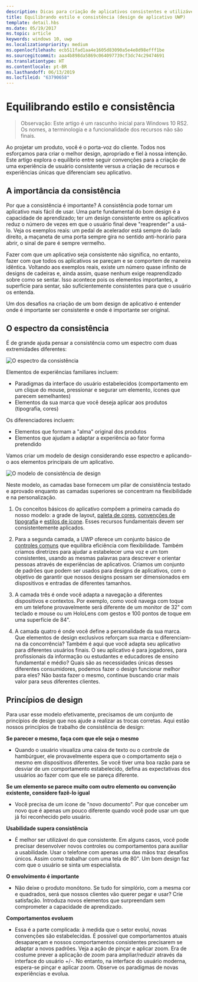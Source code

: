```yaml
---
description: Dicas para criação de aplicativos consistentes e utilizáveis, que também demonstram originalidade e criatividade.
title: Equilibrando estilo e consistência (design de aplicativo UWP)
template: detail.hbs
ms.date: 05/19/2017
ms.topic: article
keywords: windows 10, uwp
ms.localizationpriority: medium
ms.openlocfilehash: ecb511fad1aa4e1605d83090a5e4e8d98efff1be
ms.sourcegitcommit: aaa4b898da5869c064097739cf3dc74c29474691
ms.translationtype: HT
ms.contentlocale: pt-BR
ms.lasthandoff: 06/13/2019
ms.locfileid: "63790658"
---
```

# <a name="balancing-style-and-consistency"></a>Equilibrando estilo e consistência

 

> Observação: Este artigo é um rascunho inicial para Windows 10 RS2. Os nomes, a terminologia e a funcionalidade dos recursos não são finais.

Ao projetar um produto, você é o porta-voz do cliente. Todos nos esforçamos para criar o melhor design, apropriado e fiel à nossa intenção. Este artigo explora o equilíbrio entre seguir convenções para a criação de uma experiência de usuário consistente versus a criação de recursos e experiências únicas que diferenciam seu aplicativo. 

 
## <a name="the-importance-of-consistency"></a>A importância da consistência
Por que a consistência é importante? A consistência pode tornar um aplicativo mais fácil de usar. Uma parte fundamental do bom design é a capacidade de aprendizado; ter um design consistente entre os aplicativos reduz o número de vezes em que o usuário final deve "reaprender" a usá-lo. Veja os exemplos reais: um pedal de acelerador está sempre do lado direito, a maçaneta de uma porta sempre gira no sentido anti-horário para abrir, o sinal de pare é sempre vermelho. 

Fazer com que um aplicativo seja consistente não significa, no entanto, fazer com que todos os aplicativos se pareçam e se comportem de maneira idêntica. Voltando aos exemplos reais, existe um número quase infinito de designs de cadeiras e, ainda assim, quase nenhum exige reaprendizado sobre como se sentar. Isso acontece pois os elementos importantes, a superfície para sentar, são suficientemente consistentes para que o usuário os entenda. 

Um dos desafios na criação de um bom design de aplicativo é entender onde é importante ser consistente e onde é importante ser original. 

## <a name="the-consistency-spectrum"></a>O espectro da consistência
 É de grande ajuda pensar a consistência como um espectro com duas extremidades diferentes:


![O espectro da consistência](images/consistency/consistency-spectrum.png)

Elementos de experiências familiares incluem:
-   Paradigmas da interface do usuário estabelecidos (comportamento em um clique do mouse, pressionar e segurar um elemento, ícones que parecem semelhantes)
-   Elementos da sua marca que você deseja aplicar aos produtos (tipografia, cores)

Os diferenciadores incluem:
-   Elementos que formam a "alma" original dos produtos
-   Elementos que ajudam a adaptar a experiência ao fator forma pretendido

Vamos criar um modelo de design considerando esse espectro e aplicando-o aos elementos principais de um aplicativo. 

![O modelo de consistência de design](images/consistency/design-consistency-model.png)

Neste modelo, as camadas base fornecem um pilar de consistência testado e aprovado enquanto as camadas superiores se concentram na flexibilidade e na personalização.  

1. Os conceitos básicos do aplicativo compõem a primeira camada do nosso modelo: a grade de layout, [paleta de cores](color.md), [convenções de tipografia](typography.md) e [estilos de ícone](icons.md). Esses recursos fundamentais devem ser consistentemente aplicados. 

2. Para a segunda camada, a UWP oferece um conjunto básico de [controles comuns](../controls-and-patterns/index.md) que equilibra eficiência com flexibilidade. Também criamos diretrizes para ajudar a estabelecer uma voz e um tom consistentes, usando as mesmas palavras para descrever e orientar pessoas através de experiências de aplicativos. Criamos um conjunto de padrões que podem ser usados para designs de aplicativos, com o objetivo de garantir que nossos designs possam ser dimensionados em dispositivos e entradas de diferentes tamanhos. 
3. A camada três é onde você adapta a navegação a diferentes dispositivos e contextos. Por exemplo, como você navega com toque em um telefone provavelmente será diferente de um monitor de 32" com teclado e mouse ou um HoloLens com gestos e 100 pontos de toque em uma superfície de 84".
4. A camada quatro é onde você define a personalidade da sua marca. Que elementos de design exclusivos reforçam sua marca e diferenciam-na da concorrência? Também é aqui que você adapta seu aplicativo para diferentes usuários finais. O seu aplicativo é para jogadores, para profissionais da informação ou estudantes e educadores de ensino fundamental e médio? Quais são as necessidades únicas desses diferentes consumidores, podemos fazer o design funcionar melhor para eles? Não basta fazer o mesmo, continue buscando criar mais valor para seus diferentes clientes.  


## <a name="design-principles"></a>Princípios de design
Para usar esse modelo efetivamente, precisamos de um conjunto de princípios de design que nos ajude a realizar as trocas corretas. Aqui estão nossos princípios de trabalho de consistência de design:

**Se parecer o mesmo, faça com que ele seja o mesmo**
-   Quando o usuário visualiza uma caixa de texto ou o controle de hambúrguer, ele provavelmente espera que o comportamento seja o mesmo em dispositivos diferentes. Se você tiver uma boa razão para se desviar de um comportamento estabelecido, defina as expectativas dos usuários ao fazer com que ele se pareça diferente.

**Se um elemento se parece muito com outro elemento ou convenção existente, considere fazê-lo igual**
-   Você precisa de um ícone de "novo documento". Por que conceber um novo que é apenas um pouco diferente quando você pode usar um que já foi reconhecido pelo usuário.

**Usabilidade supera consistência**
-   É melhor ser utilizável do que consistente. Em alguns casos, você pode precisar desenvolver novos controles ou comportamentos para auxiliar a usabilidade. Usar o telefone com apenas uma das mãos traz desafios únicos. Assim como trabalhar com uma tela de 80". Um bom design faz com que o usuário se sinta um especialista. 

**O envolvimento é importante**
-   Não deixe o produto monótono. Se tudo for simplório, com a mesma cor e quadrados, será que nossos clientes vão querer pegar e usar? Crie satisfação. Introduza novos elementos que surpreendam sem comprometer a capacidade de aprendizado. 

**Comportamentos evoluem**
-   Essa é a parte complicada: à medida que o setor evolui, novas convenções são estabelecidas. É possível que comportamentos atuais desapareçam e nossos comportamentos consistentes precisarem se adaptar a novos padrões. Veja a ação de pinçar e aplicar zoom. Era de costume prever a aplicação de zoom para ampliar/reduzir através da interface do usuário +/-. No entanto, na interface do usuário moderna, espera-se pinçar e aplicar zoom. Observe os paradigmas de novas experiências e evolua. 
